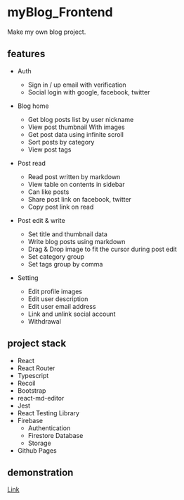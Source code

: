 # myBlog_Frontend

Make my own blog project.

## features

- Auth

  - Sign in / up email with verification
  - Social login with google, facebook, twitter

- Blog home

  - Get blog posts list by user nickname
  - View post thumbnail With images
  - Get post data using infinite scroll
  - Sort posts by category
  - View post tags

- Post read

  - Read post written by markdown
  - View table on contents in sidebar
  - Can like posts
  - Share post link on facebook, twitter
  - Copy post link on read

- Post edit & write

  - Set title and thumbnail data
  - Write blog posts using markdown
  - Drag & Drop image to fit the cursor during post edit
  - Set category group
  - Set tags group by comma

- Setting
  - Edit profile images
  - Edit user description
  - Edit user email address
  - Link and unlink social account
  - Withdrawal

## project stack

- React
- React Router
- Typescript
- Recoil
- Bootstrap
- react-md-editor
- Jest
- React Testing Library
- Firebase
  - Authentication
  - Firestore Database
  - Storage
- Github Pages

## demonstration

[Link](https://minnieminwoo.github.io/myBlog_Frontend/)
